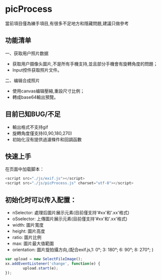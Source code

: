 # picProcess
當前項目僅為練手項目,有很多不足地方和隱藏問題,建議只做參考





## 功能清单
一、获取用户照片数据
* 获取用户摄像头圖片,不是所有手機支持,並且部分手機會有旋轉角度的問題；
* Input控件获取照片文件。

二、编辑合成照片 
* 使用canvas编辑壓縮,重設尺寸比例；
* 轉成base64輸出預覽。




## 目前已知BUG/不足
* 輸出格式不支持gif
* 旋轉角度僅支持(0,90,180,270)
* 初始化沒有提供過濾條件和回調函數



## 快速上手
在页面中加载脚本：
```javascript
<script src="./js/exif.js"></script>
<script src="./js/picProcess.js" charset="utf-8"></script>
```





## 初始化时可以传入配置：
* nSelector: 處理后圖片展示元素(目前僅支持'#xx'和'.xx'格式)
* oSselector: 上傳圖片展示元素(目前僅支持'#xx'和'.xx'格式)
* width: 圖片寬度
* height: 圖片高度
* ratio: 圖片比例
* max: 圖片最大值範圍
* orientation: 圖片旋拍攝方向,(配合exif.js,1: 0°; 3: 180°; 6: 90°; 8: 270°; )
```javascript
var upload = new SelectFileImage();
xx.addEventListener('change', function(e) {
        upload.start(e);
});

```
